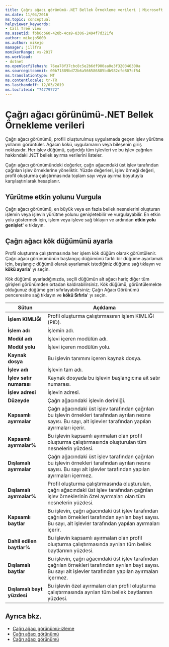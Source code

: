 ```yaml
---
title: Çağrı ağacı görünümü-.NET Bellek Örnekleme verileri | Microsoft Docs
ms.date: 11/04/2016
ms.topic: conceptual
helpviewer_keywords:
- Call Tree view
ms.assetid: fbb6cb60-420b-4ca9-8306-2494f7d321fe
author: mikejo5000
ms.author: mikejo
manager: jillfra
monikerRange: vs-2017
ms.workload:
- dotnet
ms.openlocfilehash: 76ea78f37cbc8c5e2b6df900aa0e3f320346300a
ms.sourcegitcommit: 00b71889bd72b6a566586885bdb982cfe807cf54
ms.translationtype: MT
ms.contentlocale: tr-TR
ms.lasthandoff: 12/03/2019
ms.locfileid: "74779772"
---
```

# <a name="call-tree-view---net-memory-sampling-data"></a>Çağrı ağacı görünümü-.NET Bellek Örnekleme verileri
Çağrı ağacı görünümü, profili oluşturulmuş uygulamada geçen işlev yürütme yollarını görüntüler. Ağacın kökü, uygulamanın veya bileşenin giriş noktasıdır. Her işlev düğümü, çağırdığı tüm işlevleri ve bu işlev çağrıları hakkındaki .NET bellek ayırma verilerini listeler.

 Çağrı ağacı görünümündeki değerler, çağrı ağacındaki üst işlev tarafından çağrılan işlev örneklerine yöneliktir. Yüzde değerleri, işlev örneği değeri, profil oluşturma çalıştırmasında toplam sayı veya ayırma boyutuyla karşılaştırılarak hesaplanır.

## <a name="highlight-the-execution-hot-path"></a>Yürütme etkin yolunu Vurgula
 Çağrı ağacı görünümü, en büyük veya en fazla bellek nesnelerini oluşturan işlemin veya işlevin yürütme yolunu genişletebilir ve vurgulayabilir. En etkin yolu göstermek için, işlem veya işleve sağ tıklayın ve ardından **etkin yolu genişlet**' e tıklayın.

## <a name="set-the-call-tree-root-node"></a>Çağrı ağacı kök düğümünü ayarla
 Profil oluşturma çalıştırmasında her işlem kök düğüm olarak görüntülenir. Çağrı ağacı görünümünün başlangıç düğümünü farklı bir düğüme ayarlamak için, başlangıç düğümü olarak ayarlamak istediğiniz düğüme sağ tıklayın ve **kökü ayarla**' yı seçin.

 Kök düğümü ayarladığınızda, seçili düğümün alt ağacı hariç diğer tüm girişleri görünümden ortadan kaldırabilirsiniz. Kök düğümü, görüntülemekte olduğunuz düğüme geri sıfırlayabilirsiniz; Çağrı Ağacı Görünümü penceresine sağ tıklayın ve **kökü Sıfırla**' yı seçin.

|Sütun|Açıklama|
|------------|-----------------|
|**İşlem KIMLIĞI**|Profil oluşturma çalıştırmasının işlem KIMLIĞI (PID).|
|**İşlem adı**|İşlemin adı.|
|**Modül adı**|İşlevi içeren modülün adı.|
|**Modül yolu**|İşlevi içeren modülün yolu.|
|**Kaynak dosya**|Bu işlevin tanımını içeren kaynak dosya.|
|**İşlev adı**|İşlevin tam adı.|
|**İşlev satır numarası**|Kaynak dosyada bu işlevin başlangıcına ait satır numarası.|
|**İşlev adresi**|İşlevin adresi.|
|**Düzeyde**|Çağrı ağacındaki işlevin derinliği.|
|**Kapsamlı ayırmalar**|Çağrı ağacındaki üst işlev tarafından çağrılan bu işlevin örnekleri tarafından ayrılan nesne sayısı. Bu sayı, alt işlevler tarafından yapılan ayırmaları içerir.|
|**Kapsamlı ayırmalar%**|Bu işlevin kapsamlı ayırmaları olan profil oluşturma çalıştırmasında oluşturulan tüm nesnelerin yüzdesi.|
|**Dışlamalı ayırmalar**|Çağrı ağacındaki üst işlev tarafından çağrılan bu işlevin örnekleri tarafından ayrılan nesne sayısı. Bu sayı alt işlevler tarafından yapılan ayırmaları içermez.|
|**Dışlamalı ayırmalar%**|Profil oluşturma çalıştırmasında oluşturulan, çağrı ağacındaki üst işlev tarafından çağrılan işlev örneklerinin özel ayırmaları olan tüm nesnelerin yüzdesi.|
|**Kapsamlı baytlar**|Bu işlevin, çağrı ağacındaki üst işlev tarafından çağrılan örnekleri tarafından ayrılan bayt sayısı. Bu sayı, alt işlevler tarafından yapılan ayırmaları içerir.|
|**Dahil edilen baytlar%**|Bu işlevin kapsamlı ayırmaları olan profil oluşturma çalıştırmasında ayrılan tüm bellek baytlarının yüzdesi.|
|**Dışlamalı baytlar**|Bu işlevin, çağrı ağacındaki üst işlev tarafından çağrılan örnekleri tarafından ayrılan bayt sayısı. Bu sayı alt işlevler tarafından yapılan ayırmaları içermez.|
|**Dışlamalı bayt yüzdesi**|Bu işlevin özel ayırmaları olan profil oluşturma çalıştırmasında ayrılan tüm bellek baytlarının yüzdesi.|

## <a name="see-also"></a>Ayrıca bkz.
- [Çağrı ağacı görünümü-izleme](../profiling/call-tree-view-dotnet-memory-instrumentation-data.md)
- [Çağrı ağacı görünümü](../profiling/call-tree-view-sampling-data.md)
- [Çağrı ağacı görünümü](../profiling/call-tree-view-instrumentation-data.md)
